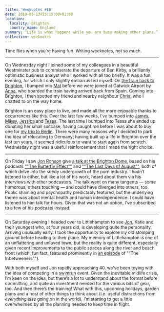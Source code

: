 ```yaml
---
title: 'Weeknotes #18'
date: 2019-05-13T23:15:00+01:00
location:
  locality: Brighton
  country_name: England
summary: “Life is what happens while you are busy making other plans.”
collection: weeknotes
---
```

Time flies when you’re having fun. Writing weeknotes, not so much.

* * *

On Wednesday night I joined some of my colleagues in a beautiful Westminster pub to commiserate the departure of Ben Kirby, a brilliantly optimistic business analyst who I worked with all too briefly. It was a fun evening, for which I only slightly embarrassed myself. On [the train back to Brighton][1], I bumped into [Mat][2] before we were joined at Gatwick Airport by [Anna][3], who boarded the train having arrived back from Spain. Coming into Brighton, I then spotted my friend and nearby neighbour [Chris][4], who I chatted to on the way home.

Brighton is an easy place to live, and made all the more enjoyable thanks to occurrences like this. Over the last few weeks, I’ve bumped into [James][5], [Mikey][6], [Jessica][7] and [Tessa][8]. The last time I bumped into Tessa she ended up donating her small suitcase, having caught me before I was about to buy one for [my trip to Berlin][9]. There were many reasons why I decided to park the idea of relocating to Germany; having built up a life in Brighton over the last ten years, it seemed ridiculous to want to start again from scratch. Wednesday night was a useful reinforcement that I made the right choice.

* * *

On Friday I saw [Jon Ronson][10] give [a talk at the Brighton Dome][11], based on his podcasts [""The Butterfly Effect""][12] and [""The Last Days of August""][13], both of which delve into the seedy undergrowth of the porn industry. I hadn’t listened to either, but like a lot of his work, heard about them via his interviews with other podcasters. The talk went on many tangents — some humorous, others touching — and could have diverged into others, too. Public shaming and psychopathy predictably featured, but the underlying theme was about mental health and human interdependence. I could have listened to him talk for hours. Given that was not an option, I’ve subscribed to a few of his podcasts instead.

* * *

On Saturday evening I headed over to Littlehampton to see [Jon][14], Katie and their youngest who, at four years old, is developing quite the personality. Arriving unusually early, I took the opportunity to explore my old stomping ground before heading to their place. My memory of Littlehampton is one of an unflattering and unloved town, but the reality is quite different, especially given recent improvements to the public spaces along the river and beach front (which, fun fact, featured prominently in [an episode][15] of ""The Inbetweeners"").

With both myself and Jon rapidly approaching 40, we’ve been toying with the idea of competing in a [swimrun][16] event. Given the inevitable midlife crisis, I’m keen on the idea, but there’s a lot to understand about the format before committing, and quite an investment needed for the various bits of gear, too. And then there’s the training! What with this, upcoming holidays, garden plans and a host of other things to think about (i.e. useful distractions from *everything else* going on in the world), I’m starting to get a little overwhelmed by all the planning needed to keep time in flight.

[1]: /notes/1557360459
[2]: https://www.matwalker.co.uk
[3]: https://twitter.com/carlsonator
[4]: https://twitter.com/christt
[5]: https://jamesbox.me
[6]: https://www.mikeyallan.com
[7]: https://wordridden.com
[8]: https://clearleft.com/team/tessa-watson
[9]: /2018/09/berlin
[10]: http://jonronson.com
[11]: https://brightonfestival.org/event/17437/jon_ronson/
[12]: http://jonronson.com/butterfly.html
[13]: http://jonathanronson.tumblr.com/post/181270139482/the-last-days-of-august
[14]: http://roobottom.com
[15]: https://en.wikipedia.org/wiki/The_Field_Trip
[16]: https://en.wikipedia.org/wiki/Swimrun
